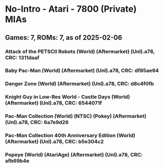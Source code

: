 # No-Intro - Atari - 7800 (Private) MIAs
## Games: 7, ROMs: 7, as of 2025-02-06
### Attack of the PETSCII Robots (World) (Aftermarket) (Unl).a78, CRC: 1311daaf
### Baby Pac-Man (World) (Aftermarket) (Unl).a78, CRC: df85ae94
### Danger Zone (World) (Aftermarket) (Unl).a78, CRC: d8c4f0fb
### Knight Guy in Low-Res World - Castle Days (World) (Aftermarket) (Unl).a78, CRC: 6544071f
### Pac-Man Collection (World) (NTSC) (Pokey) (Aftermarket) (Unl).a78, CRC: 6a7e9d26
### Pac-Man Collection 40th Anniversary Edition (World) (Aftermarket) (Unl).a78, CRC: b5e304c2
### Popeye (World) (AtariAge) (Aftermarket) (Unl).a78, CRC: afb69b4e

